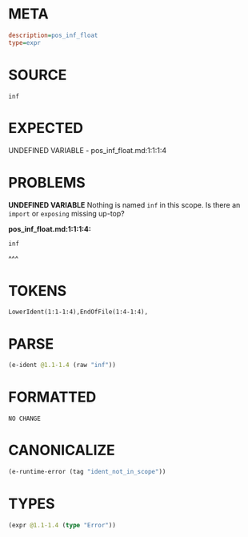 # META
~~~ini
description=pos_inf_float
type=expr
~~~
# SOURCE
~~~roc
inf
~~~
# EXPECTED
UNDEFINED VARIABLE - pos_inf_float.md:1:1:1:4
# PROBLEMS
**UNDEFINED VARIABLE**
Nothing is named `inf` in this scope.
Is there an `import` or `exposing` missing up-top?

**pos_inf_float.md:1:1:1:4:**
```roc
inf
```
^^^


# TOKENS
~~~zig
LowerIdent(1:1-1:4),EndOfFile(1:4-1:4),
~~~
# PARSE
~~~clojure
(e-ident @1.1-1.4 (raw "inf"))
~~~
# FORMATTED
~~~roc
NO CHANGE
~~~
# CANONICALIZE
~~~clojure
(e-runtime-error (tag "ident_not_in_scope"))
~~~
# TYPES
~~~clojure
(expr @1.1-1.4 (type "Error"))
~~~
